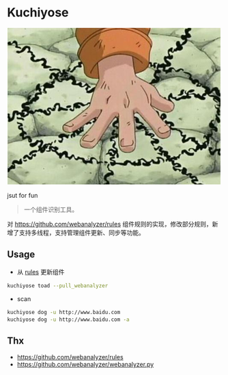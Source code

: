 # Kuchiyose

![](./docs/banner.jpeg)

jsut for fun

> 一个组件识别工具。

对 https://github.com/webanalyzer/rules 组件规则的实现，修改部分规则，新增了支持多线程，支持管理组件更新、同步等功能。

## Usage

- 从 [rules](https://github.com/webanalyzer/rules) 更新组件

```bash
kuchiyose toad --pull_webanalyzer
```

- scan

```bash
kuchiyose dog -u http://www.baidu.com
kuchiyose dog -u http://www.baidu.com -a
```

## Thx

- https://github.com/webanalyzer/rules
- https://github.com/webanalyzer/webanalyzer.py
